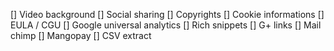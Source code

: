 [] Video background
[] Social sharing
[] Copyrights
[] Cookie informations
[] EULA / CGU
[] Google universal analytics
[] Rich snippets
[] G+ links
[] Mail chimp
[] Mangopay
[] CSV extract
